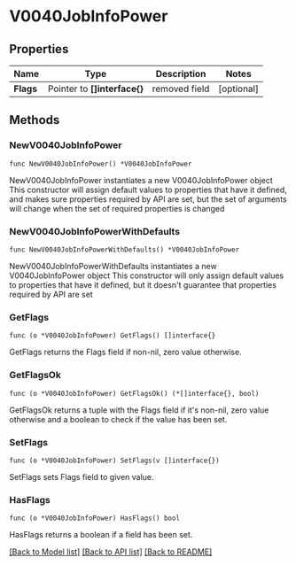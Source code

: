# V0040JobInfoPower

## Properties

Name | Type | Description | Notes
------------ | ------------- | ------------- | -------------
**Flags** | Pointer to **[]interface{}** | removed field | [optional] 

## Methods

### NewV0040JobInfoPower

`func NewV0040JobInfoPower() *V0040JobInfoPower`

NewV0040JobInfoPower instantiates a new V0040JobInfoPower object
This constructor will assign default values to properties that have it defined,
and makes sure properties required by API are set, but the set of arguments
will change when the set of required properties is changed

### NewV0040JobInfoPowerWithDefaults

`func NewV0040JobInfoPowerWithDefaults() *V0040JobInfoPower`

NewV0040JobInfoPowerWithDefaults instantiates a new V0040JobInfoPower object
This constructor will only assign default values to properties that have it defined,
but it doesn't guarantee that properties required by API are set

### GetFlags

`func (o *V0040JobInfoPower) GetFlags() []interface{}`

GetFlags returns the Flags field if non-nil, zero value otherwise.

### GetFlagsOk

`func (o *V0040JobInfoPower) GetFlagsOk() (*[]interface{}, bool)`

GetFlagsOk returns a tuple with the Flags field if it's non-nil, zero value otherwise
and a boolean to check if the value has been set.

### SetFlags

`func (o *V0040JobInfoPower) SetFlags(v []interface{})`

SetFlags sets Flags field to given value.

### HasFlags

`func (o *V0040JobInfoPower) HasFlags() bool`

HasFlags returns a boolean if a field has been set.


[[Back to Model list]](../README.md#documentation-for-models) [[Back to API list]](../README.md#documentation-for-api-endpoints) [[Back to README]](../README.md)


